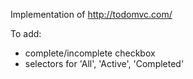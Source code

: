 
Implementation of http://todomvc.com/

To add:
  - complete/incomplete checkbox
  - selectors for 'All', 'Active', 'Completed'
